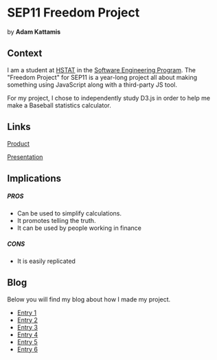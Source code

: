 # SEP11 Freedom Project
by **Adam Kattamis**

## Context
I am a student at [HSTAT](https://www.hstat.org/) in the [Software Engineering Program](https://hstatsep.github.io/). The "Freedom Project" for SEP11 is a year-long project all about making something using JavaScript along with a third-party JS tool.

For my project, I chose to independently study D3.js in order to help me make a Baseball statistics calculator.

## Links

[Product](adamk9516.github.io/sep11-freedom-project/)

[Presentation](https://docs.google.com/presentation/d/1cQ3EW7Nai79PrvINwGffxUcwVN6Jk_NAV2-RUWVnUII/edit#slide=id.g2deb051d885_0_8)

## Implications
##### PROS
* Can be used to simplify calculations.
* It promotes telling the truth.
* It can be used by people working in finance
##### CONS
* It is easily replicated


## Blog
Below you will find my blog about how I made my project.

* [Entry 1](blog/entry01.md)
* [Entry 2](blog/entry02.md)
* [Entry 3](blog/entry03.md)
* [Entry 4](blog/entry04.md)
* [Entry 5](blog/entry05.md)
* [Entry 6](blog/entry06.md)
